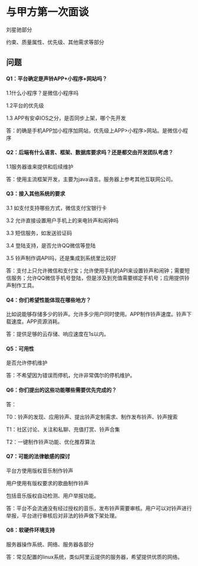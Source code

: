 # 与甲方第一次面谈

刘星驰部分

约束、质量属性、优先级、其他需求等部分

## 问题

#### Q1：平台确定是声铃APP+小程序+网站吗？

1.1什么小程序？是微信小程序吗

1.2平台的优先级

1.3 APP有安卓IOS之分，是否同步上架，哪个先开发

答：的确是手机APP加小程序加网站，优先级上APP>小程序>网站。是微信小程序

#### Q2：后端有什么语言、框架、数据库要求吗？还是都交由开发团队考虑？

1.1服务器谁来提供和后续维护

答：使用主流框架开发，主要为java语言。服务器上参考其他互联网公司。

#### Q3：接入其他系统的要求

3.1 如支付支持哪些方式，微信支付宝银行卡

3.2 允许直接设置用户手机上的来电铃声和闹钟吗

3.3 短信服务，如发送验证码

3.4 登陆支持，是否允许QQ微信等登陆

3.5 铃声制作调API吗，还是集成到系统里比较好

答：支付上只允许微信和支付宝；允许使用手机的API来设置铃声和闹钟；需要短信服务；允许QQ微信手机号登陆，但是涉及到充值需要绑定手机号；应用提供铃声制作工具。

#### Q4：你们希望性能体现在哪些地方？

比如说能够存储多少的铃声。允许多少用户同时使用。APP制作铃声速度。铃声下载速度。APP资源消耗。

答：提供足够的云存储、响应速度在1s以内。

#### Q5：可用性

是否允许停机维护

答：不希望因为错误而停机，允许非常偶尔的停机维护。

#### Q6：你们提出的这些功能哪些需要优先完成的？

答：

T0：铃声的发现、应用铃声、提出铃声定制需求、制作发布铃声、铃声搜索

T1：社区讨论、关注和私聊、充值打赏、铃声合集

T2：一键制作铃声功能、优化推荐算法

#### Q7：可能的法律敏感的探讨

平台方使用版权音乐制作铃声

用户使用有版权要求的歌曲制作铃声

包括音乐版权自动检测、用户举报功能。

答：平台不会流通没有经过授权的音乐，发布铃声需要审核。用户可以对铃声进行举报，平台进行审核后对非法的铃声做下架处理。

#### Q8：软硬件环境支持

服务器操作系统、网络、服务器各部分

答：常见配置的linux系统，类似阿里云提供的服务器，希望提供优质的网络。